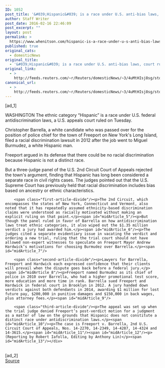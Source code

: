 ```yaml
---
ID: 1052
post_title: '&#039;Hispanic&#039; is a race under U.S. anti-bias laws, court rules'
author: Staff Writer
post_date: 2016-02-16 22:46:09
post_excerpt: ""
layout: post
permalink: >
  https://www.whenitson.com/hispanic-is-a-race-under-u-s-anti-bias-laws-court-rules/
published: true
original_cats:
  - domesticNews
original_title:
  - '&#039;Hispanic&#039; is a race under U.S. anti-bias laws, court rules'
original_link:
  - >
    http://feeds.reuters.com/~r/Reuters/domesticNews/~3/4uMtHIsj8sg/story01.htm
canonical_url:
  - >
    http://feeds.reuters.com/~r/Reuters/domesticNews/~3/4uMtHIsj8sg/story01.htm
---
```

 [ad_1]
<br><div id="articleText">
<span id="midArticle_start"/>

<span id="midArticle_0"/><span class="focusParagraph" readability="4"><p><span class="articleLocation">WASHINGTON</span> The ethnic category “Hispanic” is a race under U.S. federal antidiscrimination laws, a U.S. appeals court ruled on Tuesday.</p></span><span id="midArticle_1"/><p>Christopher Barrella, a white candidate who was passed over for the position of police chief for the town of Freeport on New York's Long Island, filed a racial discrimination lawsuit in 2012 after the job went to Miguel Burmudez, a white Hispanic man. </p><span id="midArticle_2"/><p>Freeport argued in its defense that there could be no racial discrimination because Hispanic is not a distinct race.</p><span id="midArticle_3"/><p>But a three-judge panel of the U.S. 2nd Circuit Court of Appeals rejected the town's argument, finding that Hispanic has long been considered a separate race in civil rights cases. The judges pointed out that the U.S. Supreme Court has previously held that racial discrimination includes bias based on ancestry or ethnic characteristics.</p><span id="midArticle_4"/>
        
        <span class="first-article-divide"/><p>The 2nd Circuit, which encompasses the states of New York, Connecticut and Vermont, also noted that it has repeatedly assumed ethnicity-based discrimination claims were understood as racially motivated without making an explicit ruling on that point.</p><span id="midArticle_5"/><p>But though the panel ruled in favor of Barrella on how antidiscrimination laws treat ethnic categories, it also wiped out the $1.35 million verdict a jury had awarded him.</p><span id="midArticle_6"/><p>The judges cited a separate evidentiary issue in vacating the verdict and ordering a new trial, ruling that the trial court should not have allowed non-expert witnesses to speculate on Freeport Mayor Andrew Hardwick’s motivations for choosing Burmudez over Barrella.</p><span id="midArticle_7"/>
        
        <span class="second-article-divide"/><p>Lawyers for Barrella, Freeport and Hardwick each expressed confidence that their clients will prevail when the dispute goes back before a federal jury.</p><span id="midArticle_8"/><p>Freeport named Burmudez as its chief of police in 2010 over Barrella, who had a higher promotional test score, more education and more time in rank. Barrella sued Freeport and Hardwick in federal court in Brooklyn in 2012. A jury handed down verdicts against both defendants in 2014, awarding $1 million for lost future pay, $200,000 in punitive damages and $150,000 in back wages, plus attorney fees.</p><span id="midArticle_9"/>
        
        <span class="third-article-divide"/><p>The appeal was set up when the trial judge denied Freeport’s post-verdict motion for a judgment as a matter of law on the grounds that Hispanic does not constitute a distinct race under antidiscrimination laws.</p><span id="midArticle_10"/><p>The case is Freeport v. Barrella, 2nd U.S. Circuit Court of Appeals, Nos. 14-2270, 14-2349, 14-4287, 14-4324 and 14-3615.</p><span id="midArticle_11"/><span id="midArticle_12"/><p> (Reporting by Robert Iafolla, Editing by Anthony Lin)</p><span id="midArticle_13"/></div>
<br>[ad_2]
<br><a href="http://feeds.reuters.com/~r/Reuters/domesticNews/~3/4uMtHIsj8sg/story01.htm">Source </a>